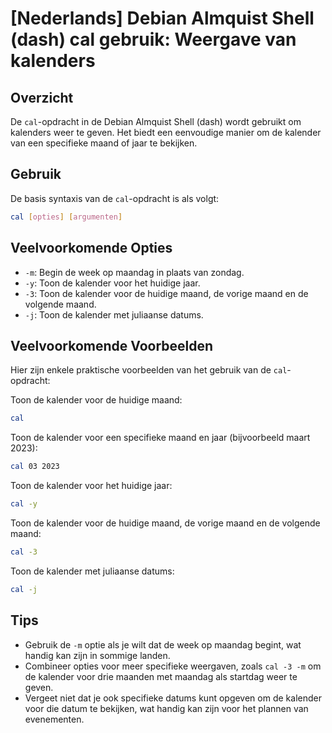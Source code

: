 # [Nederlands] Debian Almquist Shell (dash) cal gebruik: Weergave van kalenders

## Overzicht
De `cal`-opdracht in de Debian Almquist Shell (dash) wordt gebruikt om kalenders weer te geven. Het biedt een eenvoudige manier om de kalender van een specifieke maand of jaar te bekijken.

## Gebruik
De basis syntaxis van de `cal`-opdracht is als volgt:

```bash
cal [opties] [argumenten]
```

## Veelvoorkomende Opties
- `-m`: Begin de week op maandag in plaats van zondag.
- `-y`: Toon de kalender voor het huidige jaar.
- `-3`: Toon de kalender voor de huidige maand, de vorige maand en de volgende maand.
- `-j`: Toon de kalender met juliaanse datums.

## Veelvoorkomende Voorbeelden
Hier zijn enkele praktische voorbeelden van het gebruik van de `cal`-opdracht:

Toon de kalender voor de huidige maand:
```bash
cal
```

Toon de kalender voor een specifieke maand en jaar (bijvoorbeeld maart 2023):
```bash
cal 03 2023
```

Toon de kalender voor het huidige jaar:
```bash
cal -y
```

Toon de kalender voor de huidige maand, de vorige maand en de volgende maand:
```bash
cal -3
```

Toon de kalender met juliaanse datums:
```bash
cal -j
```

## Tips
- Gebruik de `-m` optie als je wilt dat de week op maandag begint, wat handig kan zijn in sommige landen.
- Combineer opties voor meer specifieke weergaven, zoals `cal -3 -m` om de kalender voor drie maanden met maandag als startdag weer te geven.
- Vergeet niet dat je ook specifieke datums kunt opgeven om de kalender voor die datum te bekijken, wat handig kan zijn voor het plannen van evenementen.